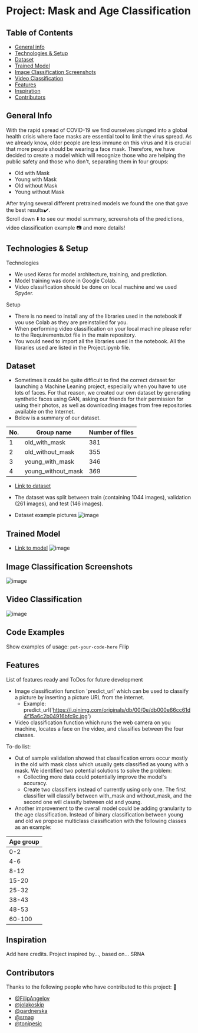 # Project: Mask and Age Classification 

## Table of Contents
* [General info](#general-info)
* [Technologies & Setup](#technologies-&-setup)
* [Dataset](#dataset)
* [Trained Model](#trained-model) 
* [Image Classification Screenshots](#image-classification-screenshots)
* [Video Classification](#video-classification)
* [Features](#features)
* [Inspiration](#inspiration)
* [Contributors](#contributors)


## General Info
With the rapid spread of COVID-19 we find ourselves plunged into a global health crisis where face masks are essential tool to limit the virus spread. As we already know, older people are less immune on this virus and it is crucial that more people should be wearing a face mask. Therefore, we have decided to create a model which will recognize those who are helping the public safety and those who don't, separating them in four groups:

* Old with Mask 
* Young with Mask
* Old without Mask
* Young without Mask

After trying several different pretrained models we found the one that gave the best results:heavy_check_mark:. <br/>
Scroll down :arrow_down: to see our model summary, screenshots of the predictions, video classification example :camera: and more details!

## Technologies & Setup
Technologies
* We used Keras for model architecture, training, and prediction.
* Model training was done in Google Colab.
* Video classification should be done on local machine and we used Spyder.

Setup
* There is no need to install any of the libraries used in the notebook if you use Colab as they are preinstalled for you. 
* When performing video classification on your local machine please refer to the Requirements.txt file in the main repository.  
* You would need to import all the libraries used in the notebook. All the libraries used are listed in the Project.ipynb file.


## Dataset
* Sometimes it could be quite difficult to find the correct dataset for launching a Machine Leaning project, especially when you have to use lots of faces. For that reason, we created our own dataset by generating synthetic faces using GAN, asking our friends for their permission for using their photos, as well as downloading images from free repositories available on the Internet. 
* Below is a summary of our dataset.

| No.  | Group name  | Number of files |
| ------------- | ------------- | ------------- |
|1 | old_with_mask  | 381 |
|2| old_without_mask |  355 |
|3| young_with_mask  | 346  |
|4| young_without_mask  | 369 |

* [Link to dataset](https://drive.google.com/file/d/14RjXeKji5mtuWSB7Xbvnq4kWDeDpLGjj/view?usp=sharing) 

* The dataset was split between train (containing 1044 images), validation (261 images), and test (146 images).

* Dataset example pictures
![image](https://github.com/FilipAngelov/Mask_and_Age_Classification/blob/master/other/download.png)

## Trained Model
* [Link to model](https://drive.google.com/file/d/1gRgRUPW7TaYpF2wXa5eTRINbXx3vCs9n/view?usp=sharing)
 ![image](https://github.com/FilipAngelov/Mask_and_Age_Classification/blob/master/other/model_summaries.png)

## Image Classification Screenshots
![image](https://github.com/FilipAngelov/Mask_and_Age_Classification/blob/master/other/Presentation1.png)

## Video Classification
![image](https://github.com/FilipAngelov/Mask_and_Age_Classification/blob/master/other/gif-petar.gif)

## Code Examples
Show examples of usage:
`put-your-code-here`
Filip

## Features
List of features ready and ToDos for future development
* Image classification function 'predict_url' which can be used to classify a picture by inserting a picture URL from the internet.
  * Example: predict_url('https://i.pinimg.com/originals/db/00/0e/db000e66cc61d4f15a6c2b04916bfc9c.jpg')
* Video classification function which runs the web camera on you machine, locates a face on the video, and classifies between the four classes.

To-do list:
* Out of sample validation showed that classification errors occur mostly in the old with mask class which usually gets classified as young with a mask. We identified two potential solutions to solve the problem:
  * Collecting more data could potentially improve the model's accuracy. 
  * Create two classifiers instead of currently using only one. The first classifier will classify between with_mask and without_mask, and the second one will classify between old and young.
* Another improvement to the overall model could be adding granularity to the age classification. Instead of binary classification between young and old we propose multiclass classification with the following classes as an example:

| Age group  |
| ------------- |
| 0-2 |
 | 4-6 |
 | 8-12|
 | 15-20|
 | 25-32|
 | 38-43|
 | 48-53|
 |60-100|

## Inspiration
Add here credits. Project inspired by..., based on...
SRNA

## Contributors

Thanks to the following people who have contributed to this project: :raised_hands:

* [@FilipAngelov](https://github.com/FilipAngelov) 
* [@jolakoskip](https://github.com/jolakoskip) 
* [@gardnerska](https://github.com/gardnerska) 
* [@srnag](https://github.com/srnag)
* [@tonipesic](https://github.com/tonipesic)
